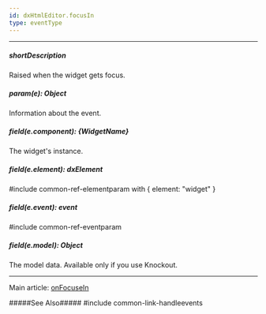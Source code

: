 ```yaml
---
id: dxHtmlEditor.focusIn
type: eventType
---
```

---
##### shortDescription
Raised when the widget gets focus.

##### param(e): Object
Information about the event.

##### field(e.component): {WidgetName}
The widget's instance.

##### field(e.element): dxElement
#include common-ref-elementparam with { element: "widget" }

##### field(e.event): event
#include common-ref-eventparam

##### field(e.model): Object
The model data. Available only if you use Knockout.

---
Main article: [onFocuseIn](/api-reference/10%20UI%20Widgets/dxHtmlEditor/1%20Configuration/onFocusIn.md '/Documentation/ApiReference/UI_Widgets/dxHtmlEditor/Configuration/#onFocusIn')

#####See Also#####
#include common-link-handleevents